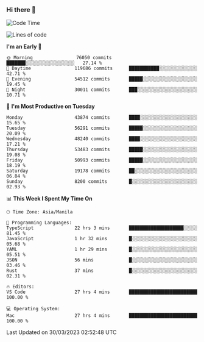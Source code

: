 ### Hi there 👋

<!--START_SECTION:waka-->
![Code Time](http://img.shields.io/badge/Code%20Time-3%2C791%20hrs%2046%20mins-blue)

![Lines of code](https://img.shields.io/badge/From%20Hello%20World%20I%27ve%20Written-106.0%20million%20lines%20of%20code-blue)

**I'm an Early 🐤** 

```text
🌞 Morning                76050 commits       ███████░░░░░░░░░░░░░░░░░░   27.14 % 
🌆 Daytime                119686 commits      ███████████░░░░░░░░░░░░░░   42.71 % 
🌃 Evening                54512 commits       █████░░░░░░░░░░░░░░░░░░░░   19.45 % 
🌙 Night                  30011 commits       ███░░░░░░░░░░░░░░░░░░░░░░   10.71 % 
```
📅 **I'm Most Productive on Tuesday** 

```text
Monday                   43874 commits       ████░░░░░░░░░░░░░░░░░░░░░   15.65 % 
Tuesday                  56291 commits       █████░░░░░░░░░░░░░░░░░░░░   20.09 % 
Wednesday                48240 commits       ████░░░░░░░░░░░░░░░░░░░░░   17.21 % 
Thursday                 53483 commits       █████░░░░░░░░░░░░░░░░░░░░   19.08 % 
Friday                   50993 commits       █████░░░░░░░░░░░░░░░░░░░░   18.19 % 
Saturday                 19178 commits       ██░░░░░░░░░░░░░░░░░░░░░░░   06.84 % 
Sunday                   8200 commits        █░░░░░░░░░░░░░░░░░░░░░░░░   02.93 % 
```


📊 **This Week I Spent My Time On** 

```text
🕑︎ Time Zone: Asia/Manila

💬 Programming Languages: 
TypeScript               22 hrs 3 mins       ████████████████████░░░░░   81.45 % 
JavaScript               1 hr 32 mins        █░░░░░░░░░░░░░░░░░░░░░░░░   05.68 % 
YAML                     1 hr 29 mins        █░░░░░░░░░░░░░░░░░░░░░░░░   05.51 % 
JSON                     56 mins             █░░░░░░░░░░░░░░░░░░░░░░░░   03.46 % 
Rust                     37 mins             █░░░░░░░░░░░░░░░░░░░░░░░░   02.31 % 

🔥 Editors: 
VS Code                  27 hrs 4 mins       █████████████████████████   100.00 % 

💻 Operating System: 
Mac                      27 hrs 4 mins       █████████████████████████   100.00 % 
```


 Last Updated on 30/03/2023 02:52:48 UTC
<!--END_SECTION:waka-->


<!--
**rad182/rad182** is a ✨ _special_ ✨ repository because its `README.md` (this file) appears on your GitHub profile.

Here are some ideas to get you started:

- 🔭 I’m currently working on ...
- 🌱 I’m currently learning ...
- 👯 I’m looking to collaborate on ...
- 🤔 I’m looking for help with ...
- 💬 Ask me about ...
- 📫 How to reach me: ...
- 😄 Pronouns: ...
- ⚡ Fun fact: ...
-->
